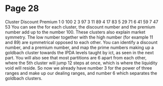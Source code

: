 # Page 28

Cluster Discount Premium
1 0 100
2 3 97
3 11 89
4 17 83
5 29 71
6 41 59
7 47 53
You can see the for each cluster, the discount number and
the premium number add up to the number 100.
These clusters also explain market symmetry. The low
number together with the high number (for example 11 and
89) are symmetrical opposed to each other.
You can identify a discount number, and a premium
number, and map the prime numbers making up a goldbach
cluster towards the IPDA levels taught by ict, as seen in the
next part.
You will also see that most partitions are 6 apart from each
other, where the 5th cluster will jump 12 steps at once, which
is where the liquidity void will reside.
So now we already have number 3 for the power of three
ranges and make up our dealing ranges, and number 6 which
separates the goldbach clusters.